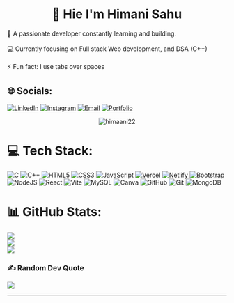 
# <h1 align="center"> 👋                       Hie I'm Himani Sahu </h1>
🚀 A passionate developer constantly learning and building.<br><br>💻 Currently focusing on Full stack Web development, and DSA (C++)<br><br>⚡ Fun fact: I use tabs over spaces


## 🌐 Socials:
[![LinkedIn](https://img.shields.io/badge/LinkedIn-%230077B5?style=for-the-badge&logo=linkedin&logoColor=white)](https://linkedin.com/in/himani-sahu-261099250)
[![Instagram](https://img.shields.io/badge/Instagram-%23E4405F?style=for-the-badge&logo=Instagram&logoColor=white)](https://instagram.com/himaanee._)
[![Email](https://img.shields.io/badge/Email-D14836?style=for-the-badge&logo=gmail&logoColor=white)](mailto:himani8809@gmail.com)
[![Portfolio](https://img.shields.io/badge/Portfolio-000000?style=for-the-badge&logo=About.me&logoColor=white)](https://himani.showfolio.app)
 

<p align="center"> <img src="https://komarev.com/ghpvc/?username=himaani22&label=Profile%20views&color=0e75b6&style=flat" alt="himaani22" /> </p> 

# 💻 Tech Stack:
![C](https://img.shields.io/badge/c-%2300599C.svg?style=for-the-badge&logo=c&logoColor=white) ![C++](https://img.shields.io/badge/c++-%2300599C.svg?style=for-the-badge&logo=c%2B%2B&logoColor=white) ![HTML5](https://img.shields.io/badge/html5-%23E34F26.svg?style=for-the-badge&logo=html5&logoColor=white) ![CSS3](https://img.shields.io/badge/css3-%231572B6.svg?style=for-the-badge&logo=css3&logoColor=white) ![JavaScript](https://img.shields.io/badge/javascript-%23323330.svg?style=for-the-badge&logo=javascript&logoColor=%23F7DF1E) ![Vercel](https://img.shields.io/badge/vercel-%23000000.svg?style=for-the-badge&logo=vercel&logoColor=white) ![Netlify](https://img.shields.io/badge/netlify-%23000000.svg?style=for-the-badge&logo=netlify&logoColor=#00C7B7) ![Bootstrap](https://img.shields.io/badge/bootstrap-%238511FA.svg?style=for-the-badge&logo=bootstrap&logoColor=white) ![NodeJS](https://img.shields.io/badge/node.js-6DA55F?style=for-the-badge&logo=node.js&logoColor=white) ![React](https://img.shields.io/badge/react-%2320232a.svg?style=for-the-badge&logo=react&logoColor=%2361DAFB) ![Vite](https://img.shields.io/badge/vite-%23646CFF.svg?style=for-the-badge&logo=vite&logoColor=white) ![MySQL](https://img.shields.io/badge/mysql-4479A1.svg?style=for-the-badge&logo=mysql&logoColor=white) ![Canva](https://img.shields.io/badge/Canva-%2300C4CC.svg?style=for-the-badge&logo=Canva&logoColor=white) ![GitHub](https://img.shields.io/badge/github-%23121011.svg?style=for-the-badge&logo=github&logoColor=white) ![Git](https://img.shields.io/badge/git-%23F05033.svg?style=for-the-badge&logo=git&logoColor=white) ![MongoDB](https://img.shields.io/badge/MongoDB-%234ea94b.svg?style=for-the-badge&logo=mongodb&logoColor=white)
# 📊 GitHub Stats:
![](https://github-readme-stats.vercel.app/api?username=himaani22&theme=dark&hide_border=false&include_all_commits=false&count_private=false)<br/>
![](https://nirzak-streak-stats.vercel.app/?user=himaani22&theme=dark&hide_border=false)<br/>
![](https://github-readme-stats.vercel.app/api/top-langs/?username=himaani22&theme=dark&hide_border=false&include_all_commits=false&count_private=false&layout=compact)

### ✍️ Random Dev Quote
![](https://quotes-github-readme.vercel.app/api?type=horizontal&theme=radical)

---



